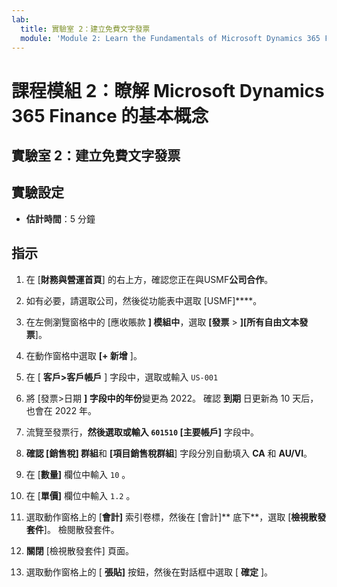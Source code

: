 ```yaml
---
lab:
  title: 實驗室 2：建立免費文字發票
  module: 'Module 2: Learn the Fundamentals of Microsoft Dynamics 365 Finance'
---
```


# 課程模組 2：瞭解 Microsoft Dynamics 365 Finance 的基本概念

## 實驗室 2：建立免費文字發票

## 實驗設定

   - **估計時間**：5 分鐘

## 指示

1.  在 [**財務與營運首頁**] 的右上方，確認您正在與USMF**公司合作**。 

2.  如有必要，請選取公司，然後從功能表中選取 [USMF]****。 

3.  在左側瀏覽窗格中的 [應收賬款 **] 模組中**，選取 **[發票** > **][所有自由文本發票**]。 

4.  在動作窗格中選取 **[+ 新增** ]。 

5.  在 [ **客戶>客戶帳戶** ] 字段中，選取或輸入 `US-001`

6.  將 [發票>日期 **] 字段中的年份**變更為 2022。 確認 **到期** 日更新為 10 天后，也會在 2022 年。 

7.  流覽至發票行，**然後選取或輸入 **`601510` [主要帳戶]**** 字段中。 

8.  **確認 [銷售稅] 群組**和 **[項目銷售稅群組**] 字段分別自動填入 **CA** 和 **AU/VI**。 

9.  在 [**數量]** 欄位中輸入 `10` 。 

10. 在 [**單價]** 欄位中輸入 `1.2` 。 

11.  選取動作窗格上的 [**會計]** 索引卷標，然後在 [會計]** 底下**，選取 [**檢視散發套件**]。 檢閱散發套件。 

12. **關閉** [檢視散發套件] 頁面。 

13. 選取動作窗格上的 [ **張貼]** 按鈕，然後在對話框中選取 [ **確定** ]。 

